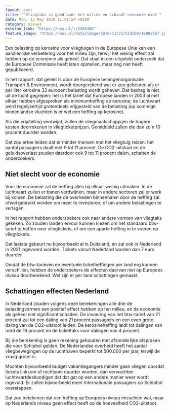 ```yaml
---
layout: post
title: "'Vliegtaks is goed voor het milieu en schaadt economie niet'"
date: Mon, 13 May 2019 11:48:54 +0200
category: nieuws
externe_link: "https://nos.nl/l/2284406"
feature_image: "https://nos.nl/data/image/2018/11/21/514264/1008x567.jpg"
---
```


<p>Een belasting op kerosine voor vliegtuigen in de Europese Unie kan een aanzienlijke verbetering voor het milieu zijn, terwijl het weinig effect zal hebben op de economie als geheel. Dat staat in een uitgelekt onderzoek dat de Europese Commissie heeft laten opstellen, maar nog niet heeft gepubliceerd.</p>
<p>In het rapport, dat gelekt is door de Europese belangenorganisatie Transport &amp; Environment, wordt doorgerekend wat er zou gebeuren als er per liter kerosine 33 eurocent belasting wordt geheven. Dat bedrag is niet uit de lucht gegrepen: het is het tarief dat Europese landen in 2003 al met elkaar hebben afgesproken als minimumheffing op kerosine; de luchtvaart werd tegelijkertijd grotendeels vrijgesteld van de belasting (op sommige binnenlandse vluchten is er wel een heffing op kerosine).</p>
<p>Als die vrijstelling verdwijnt, zullen de vliegmaatschappijen de hogere kosten doorrekenen in vliegticketprijzen. Gemiddeld zullen die dan zo'n 10 procent duurder worden.</p>
<p>Dat zou ertoe leiden dat er minder mensen met het vliegtuig reizen: het aantal passagiers daalt met 9 tot 11 procent. De CO2-uitstoot en de geluidsoverlast zouden daardoor ook 9 tot 11 procent dalen, schatten de onderzoekers.</p>
<h2>Niet slecht voor de economie</h2>
<p>Voor de economie zal de heffing alles bij elkaar weinig uitmaken. In de luchtvaart zullen er banen verdwijnen, maar in andere sectoren zal er werk bij komen. De belasting die de overheden binnenhalen door de heffing zal ofwel gebruikt worden om meer te investeren, of om andere belastingen te verlagen.</p>
<p>In het rapport hebben onderzoekers ook naar andere vormen van vliegtaks gekeken. Zo zouden landen ervoor kunnen kiezen om het standaard btw-tarief te heffen over vliegtickets, of om een aparte heffing in te voeren op vliegtickets.</p>
<p>Dat laatste gebeurt nu bijvoorbeeld al in Duitsland, en zal ook in Nederland in 2021 ingevoerd worden. Tickets vanuit Nederland worden dan 7 euro duurder.</p>
<p>Omdat de btw-tarieven en eventuele ticketheffingen per land erg kunnen verschillen, hebben de onderzoekers de effecten daarvan niet op Europees niveau doorberekend. Wel zijn er per land schattingen gemaakt.</p>
<h2>Schattingen effecten Nederland</h2>
<p>In Nederland zouden volgens deze berekeningen alle drie de belastingvormen een positief effect hebben op het milieu, en de economie als geheel niet significant schaden. De invoering van het btw-tarief van 21 procent zal tot een daling van 21 procent passagiers en een even grote daling van de CO2-uitstoot leiden. De kerosineheffing leidt tot dalingen van rond de 19 procent en de tickettaks voor dalingen van 4 procent.</p>
<p>Bij die berekening is geen rekening gehouden met afzonderlijke afspraken die voor Schiphol gelden. De Nederlandse overheid heeft het aantal vliegbewegingen op de luchthaven beperkt tot 500.000 per jaar, terwijl de vraag groter is.</p>
<p>Mochten bijvoorbeeld budget vakantiegangers minder gaan vliegen doordat tickets linksom of rechtsom duurder worden, dan verwachten luchtvaartdeskundigen dat dat gat op een andere manier weer wordt ingevuld. Er zullen bijvoorbeeld meer internationale passagiers op Schiphol overstappen.</p>
<p>Dat zou betekenen dat een heffing op Europees niveau misschien wel, maar op Nederlands niveau geen effect heeft op de hoeveelheid CO2-uitstoot.</p>
